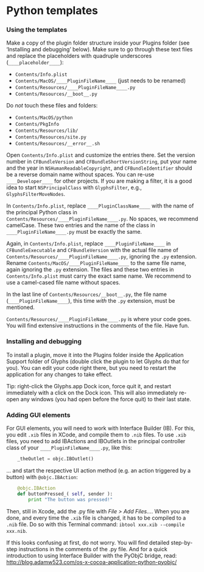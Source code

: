 # Python templates

### Using the templates

Make a copy of the plugin folder structure inside your Plugins folder (see ‘Installing and debugging’ below). Make sure to go through these text files and replace the placeholders with quadruple underscores (`____placeholder____`):
* `Contents/Info.plist`
* `Contents/MacOS/____PluginFileName____` (just needs to be renamed)
* `Contents/Resources/____PluginFileName____.py`
* `Contents/Resources/__boot__.py`

Do *not* touch these files and folders:
* `Contents/MacOS/python`
* `Contents/PkgInfo`
* `Contents/Resources/lib/`
* `Contents/Resources/site.py`
* `Contents/Resources/__error__.sh`

Open `Contents/Info.plist` and customize the entries there. Set the version number in `CFBundleVersion` and `CFBundleShortVersionString`, put your name and the year in `NSHumanReadableCopyright`, and `CFBundleIdentifier` should be a reverse domain name without spaces. You can re-use `____Developer____` for other projects. If you are making a filter, it is a good idea to start `NSPrincipalClass` with `GlyphsFilter`, e.g., `GlyphsFilterMoveNodes`.

In `Contents/Info.plist`, replace `____PluginClassName____` with the name of the principal Python class in `Contents/Resources/____PluginFileName____.py`. No spaces, we recommend camelCase. These two entries and the name of the class in `____PluginFileName____.py` must be exactly the same.

Again, in `Contents/Info.plist`, replace `____PluginFileName____` in `CFBundleExecutable` and `CFBundleVersion` with the actual file name of `Contents/Resources/____PluginFileName____.py`, ignoring the `.py` extension. Rename `Contents/MacOS/____PluginFileName____` to the same file name, again ignoring the `.py` extension. The files and these two entries in `Contents/Info.plist` must carry the exact same name. We recommend to use a camel-cased file name without spaces.

In the last line of `Contents/Resources/__boot__.py`, the file name (`____PluginFileName____`), this time *with* the `.py` extension, must be mentioned.

`Contents/Resources/____PluginFileName____.py` is where your code goes. You will find extensive instructions in the comments of the file. Have fun.

### Installing and debugging

To install a plugin, move it into the Plugins folder inside the Application Support folder of Glyphs (double click the plugin to let Glyphs do that for you). You can edit your code right there, but you need to restart the application for any changes to take effect.

Tip: right-click the Glyphs.app Dock icon, force quit it, and restart immediately with a click on the Dock icon. This will also immediately re-open any windows (you had open before the force quit) to their last state.

### Adding GUI elements

For GUI elements, you will need to work with Interface Builder (IB). For this, you edit `.xib` files in XCode, and compile them to `.nib` files. To use `.xib` files, you need to add IBActions and IBOutlets in the principal controller class of your `____PluginFileName____.py`, like this:
```python
	_theOutlet = objc.IBOutlet()
```

... and start the respective UI action method (e.g. an action triggered by a button) with `@objc.IBAction`:
```python
	@objc.IBAction
	def buttonPressed_( self, sender ):
		print "The button was pressed!"
```

Then, still in Xcode, add the .py file with *File > Add Files...*. When you are done, and every time the `.xib` file is changed, it has to be compiled to a `.nib` file. Do so with this Terminal command:
`ibtool xxx.xib --compile xxx.nib`.

If this looks confusing at first, do not worry. You will find detailed step-by-step instructions in the comments of the .py file. And for a quick introduction to using Interface Builder with the PyObjC bridge, read:
http://blog.adamw523.com/os-x-cocoa-application-python-pyobjc/
